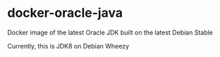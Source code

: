 docker-oracle-java
==================

Docker image of the latest Oracle JDK built on the latest Debian Stable 

Currently, this is JDK8 on Debian Wheezy
